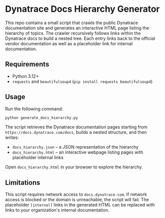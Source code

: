 # Dynatrace Docs Hierarchy Generator

This repo contains a small script that crawls the public Dynatrace documentation site and generates an interactive HTML page listing the hierarchy of topics. The crawler recursively follows links within the Dynatrace docs to build a nested tree. Each entry links back to the official vendor documentation as well as a placeholder link for internal documentation.

## Requirements

- Python 3.12+
- `requests` and `beautifulsoup4` (`pip install requests beautifulsoup4`)

## Usage

Run the following command:

```bash
python generate_docs_hierarchy.py
```

The script retrieves the Dynatrace documentation pages starting from `https://docs.dynatrace.com/docs`, builds a nested structure, and then writes:

- `docs_hierarchy.json` – a JSON representation of the hierarchy
- `docs_hierarchy.html` – an interactive webpage listing pages with placeholder internal links

Open `docs_hierarchy.html` in your browser to explore the hierarchy.

## Limitations

This script requires network access to `docs.dynatrace.com`. If network access is blocked or the domain is unreachable, the script will fail. The placeholder `[internal]` links in the generated HTML can be replaced with links to your organization's internal documentation.
